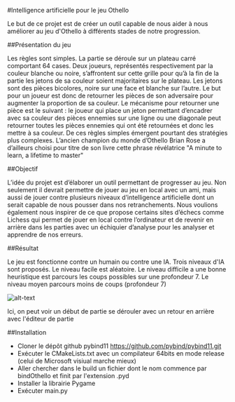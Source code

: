#Intelligence artificielle pour le jeu Othello

Le but de ce projet est de créer un outil capable de nous aider à nous améliorer au jeu d'Othello à différents stades de notre progression.

##Présentation du jeu

Les règles sont simples. La partie se déroule sur un plateau carré comportant
64 cases. Deux joueurs, représentés respectivement par la couleur
blanche ou noire, s’affrontent sur cette grille pour qu’à la fin de la partie
les jetons de sa couleur soient majoritaires sur le plateau. Les jetons sont
des pièces bicolores, noire sur une face et blanche sur l’autre. Le but pour
un joueur est donc de retourner les pièces de son adversaire pour augmenter
la proportion de sa couleur. Le mécanisme pour retourner une pièce est le
suivant : le joueur qui place un jeton permettant d’encadrer avec sa couleur
des pièces ennemies sur une ligne ou une diagonale peut retourner toutes les
pièces ennemies qui ont été retournées et donc les mettre à sa couleur.
De ces règles simples émergent pourtant des stratégies plus complexes.
L’ancien champion du monde d’Othello Brian Rose a d’ailleurs choisi pour
titre de son livre cette phrase révélatrice "A minute to learn, a lifetime to
master"

##Objectif

L’idée du projet est d’élaborer un outil permettant
de progresser au jeu. Non seulement il devrait permettre de jouer au jeu
en local avec un ami, mais aussi de jouer contre plusieurs niveaux d’intelligence
artificielle dont un serait capable de nous pousser dans nos retranchements.
Nous voulions également nous inspirer de ce que propose certains
sites d’échecs comme Lichess qui permet de jouer en local contre l’ordinateur
et de revenir en arrière dans les parties avec un échiquier d’analyse pour les
analyser et apprendre de nos erreurs.

##Résultat

Le jeu est fonctionne contre un humain ou contre une IA. Trois niveaux d'IA sont proposés.
Le niveau facile est aléatoire. Le niveau difficile a une bonne heuristique est parcours les coups possibles sur une profondeur 7.
Le niveau moyen parcours moins de coups (profondeur 7)

![alt-text](link)

Ici, on peut voir un début de partie se dérouler avec un retour en arrière avec l'éditeur de partie

##Installation

- Cloner le dépôt github pybind11 https://github.com/pybind/pybind11.git
- Exécuter le CMakeLists.txt avec un compilateur 64bits en mode release (celui de Microsoft visiual marche mieux)
- Aller chercher dans le build un fichier dont le nom commence par bindOthello et finit par l'extension .pyd
- Installer la librairie Pygame
- Exécuter main.py



